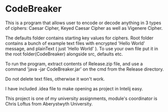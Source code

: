 # CodeBreaker
This is a program that allows user to encode or decode anything in 3 types of ciphers:
Caesar Cipher, Keyed Caesar Cipher as well as Vigenere Cipher.

The defaults folder contains starting key values for ciphers.
Root folder contains a bunch of example text files with encrypted 'Hello World' message, and plainText ( just 'Hello World' ).
To use your own file put it in the root folder(CodeBreaker) alongside src, defaults etc.

To run the program, extract contents of Release.zip file, and use a command 'java -jar CodeBreaker.jar' on the cmd from the Release directory. 

Do not delete text files, otherwise it won't work.

I have included .idea file to make opening as project in Intelij easy.

This project is one of my university assignments, module's coordinator is Chris Loftus from Aberystwyth University.
